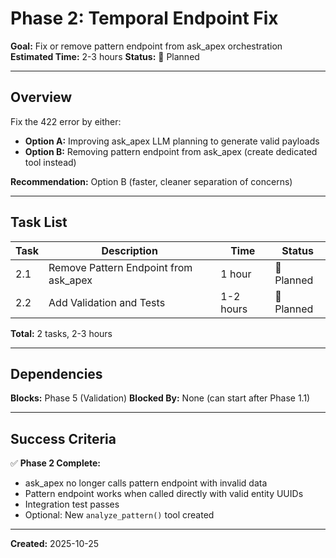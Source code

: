 # Phase 2: Temporal Endpoint Fix

**Goal:** Fix or remove pattern endpoint from ask_apex orchestration
**Estimated Time:** 2-3 hours
**Status:** 📝 Planned

---

## Overview

Fix the 422 error by either:
- **Option A:** Improving ask_apex LLM planning to generate valid payloads
- **Option B:** Removing pattern endpoint from ask_apex (create dedicated tool instead)

**Recommendation:** Option B (faster, cleaner separation of concerns)

---

## Task List

| Task | Description | Time | Status |
|------|-------------|------|--------|
| 2.1 | Remove Pattern Endpoint from ask_apex | 1 hour | 📝 Planned |
| 2.2 | Add Validation and Tests | 1-2 hours | 📝 Planned |

**Total:** 2 tasks, 2-3 hours

---

## Dependencies

**Blocks:** Phase 5 (Validation)
**Blocked By:** None (can start after Phase 1.1)

---

## Success Criteria

✅ **Phase 2 Complete:**
- ask_apex no longer calls pattern endpoint with invalid data
- Pattern endpoint works when called directly with valid entity UUIDs
- Integration test passes
- Optional: New `analyze_pattern()` tool created

---

**Created:** 2025-10-25
